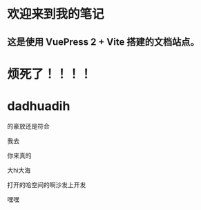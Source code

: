 # 欢迎来到我的笔记

## 这是使用 **VuePress 2 + Vite** 搭建的文档站点。

## 

# 烦死了！！！！

# dadhuadih 

的豪放还是符合

我去

你来真的

大hi大海

打开的哈空间的啊沙发上开发

嘿嘿



